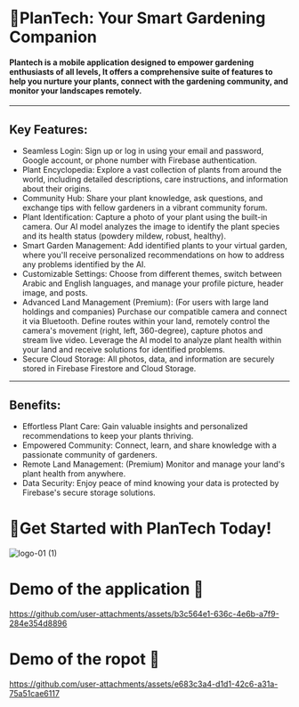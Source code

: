# 🌿PlanTech: Your Smart Gardening Companion 

#### Plantech is a mobile application designed to empower gardening enthusiasts of all levels, It offers a comprehensive suite of features to help you nurture your plants, connect with the gardening community, and monitor your landscapes remotely.

---------------------------------------------------------------------------------------------------------------------------------------------------------------------------------------------------------------------

## Key Features:

* Seamless Login: Sign up or log in using your email and password, Google account, or phone number with Firebase authentication.
* Plant Encyclopedia: Explore a vast collection of plants from around the world, including detailed descriptions, care instructions, and information about their origins.
* Community Hub: Share your plant knowledge, ask questions, and exchange tips with fellow gardeners in a vibrant community forum.
* Plant Identification: Capture a photo of your plant using the built-in camera. Our AI model analyzes the image to identify the plant species and its health status (powdery mildew, robust, healthy).
* Smart Garden Management: Add identified plants to your virtual garden, where you'll receive personalized recommendations on how to address any problems identified by the AI.
* Customizable Settings: Choose from different themes, switch between Arabic and English languages, and manage your profile picture, header image, and posts.
* Advanced Land Management (Premium): (For users with large land holdings and companies) Purchase our compatible camera and connect it via Bluetooth. Define routes within your land, remotely control the camera's 
  movement (right, left, 360-degree), capture photos and stream live video. Leverage the AI model to analyze plant health within your land and receive solutions for identified problems.
* Secure Cloud Storage: All photos, data, and information are securely stored in Firebase Firestore and Cloud Storage.
  
---------------------------------------------------------------------------------------------------------------------------------------------------------------------------------------------------------------------

## Benefits:

* Effortless Plant Care: Gain valuable insights and personalized recommendations to keep your plants thriving.
* Empowered Community: Connect, learn, and share knowledge with a passionate community of gardeners.
* Remote Land Management: (Premium) Monitor and manage your land's plant health from anywhere.
* Data Security: Enjoy peace of mind knowing your data is protected by Firebase's secure storage solutions.

# 🌱Get Started with PlanTech Today!
![logo-01 (1)](https://github.com/esraammosaad/grad-proj/assets/110772494/2e02d5e3-a0a4-48ad-bb08-8c48fb561199)

# Demo of the application 🎥

https://github.com/user-attachments/assets/b3c564e1-636c-4e6b-a7f9-284e354d8896

# Demo of the ropot 🤖

https://github.com/user-attachments/assets/e683c3a4-d1d1-42c6-a31a-75a51cae6117





